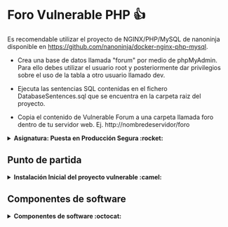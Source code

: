 # Foro Vulnerable PHP :+1:

Es recomendable utilizar el proyecto de NGINX/PHP/MySQL de nanoninja disponible en https://github.com/nanoninja/docker-nginx-php-mysql. 

* Crea una base de datos llamada "forum" por medio de phpMyAdmin. Para ello debes utilizar el usuario root y posteriormente dar privilegios sobre el uso de la tabla a otro usuario llamado dev.

* Ejecuta las sentencias SQL contenidas en el fichero DatabaseSentences.sql que se encuentra en la carpeta raiz del proyecto.
* Copia el contenido de Vulnerable Forum a una carpeta llamada foro dentro de tu servidor web. Ej. http://nombredeservidor/foro

<details>
<summary><b>Asignatura: Puesta en Producción Segura :rocket:</b></summary>

* Especialización en Ciberseguridad. Curso 2020-21
* Alumno: Julio
* Escaner de vulnerabilidades utilizado: Vega
</details>

## Punto de partida 
<details>
<summary><b>Instalación Inicial del proyecto vulnerable :camel:</b></summary>

```bash
git clone https://github.com/nanoninja/docker-nginx-php-mysql.git
rm -r docker-nginx-php-mysql/.git
cd docker-nginx-php-mysql/web/public/
git clone https://github.com/pulsaf1/VulnerableForum.git
rm -r VulnerableForum/.git
mv VulnerableForum foro
editamos /foro/config/config.php para cambiar el puerto al 8000 que usa nanoninja por defecto
docker-compose up -d (en el directorio docker-nginx-php-mysql)
Entramos con un navegador a phpmyadmin con localhost:8080 (credenciales root/root)
  | Creamos la nueva base de datos forum
  | Importamos la secuencia de comandos sql DatabaseSentences.sql
  | En Inicio → Cuentas de usuarios → dev → Privilegios globales
  | marcamos seleccionar todo → Botón Continuar.
Con esto tenemos configurado el proyecto Inicial
```
</details>

## Componentes de software
<details>
<summary><b>Componentes de software :octocat:</b></summary>
First Header | Second Header|
------------ | -------------|
ckeditor4 | [https://github.com/ckeditor/ckeditor4](https://github.com/ckeditor/ckeditor4) |
bootstrap | [https://getbootstrap.com](https://getbootstrap.com/) |
jquery | [https://jquery.com](https://jquery.com) |
</details>